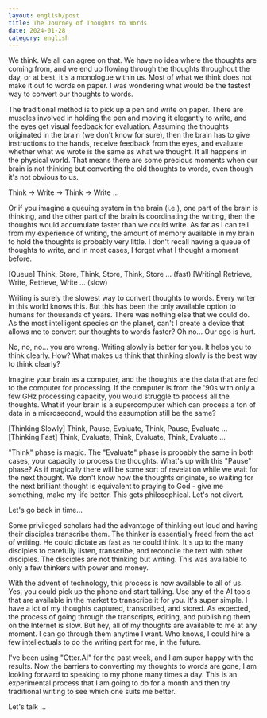 ```yaml
---
layout: english/post
title: The Journey of Thoughts to Words
date: 2024-01-28
category: english
---
```


We think. We all can agree on that. We have no idea where the thoughts are coming from, and we end up flowing through the thoughts throughout the day, or at best, it's a monologue within us. Most of what we think does not make it out to words on paper. I was wondering what would be the fastest way to convert our thoughts to words.

The traditional method is to pick up a pen and write on paper. There are muscles involved in holding the pen and moving it elegantly to write, and the eyes get visual feedback for evaluation. Assuming the thoughts originated in the brain (we don't know for sure), then the brain has to give instructions to the hands, receive feedback from the eyes, and evaluate whether what we wrote is the same as what we thought. It all happens in the physical world. That means there are some precious moments when our brain is not thinking but converting the old thoughts to words, even though it's not obvious to us.

Think -> Write -> Think -> Write ...

Or if you imagine a queuing system in the brain (i.e.), one part of the brain is thinking, and the other part of the brain is coordinating the writing, then the thoughts would accumulate faster than we could write. As far as I can tell from my experience of writing, the amount of memory available in my brain to hold the thoughts is probably very little. I don't recall having a queue of thoughts to write, and in most cases, I forget what I thought a moment before.

[Queue] Think, Store, Think, Store, Think, Store ... (fast)
[Writing] Retrieve, Write, Retrieve, Write ... (slow)

Writing is surely the slowest way to convert thoughts to words. Every writer in this world knows this. But this has been the only available option to humans for thousands of years. There was nothing else that we could do. As the most intelligent species on the planet, can't I create a device that allows me to convert our thoughts to words faster? Oh no... Our ego is hurt.

No, no, no... you are wrong. Writing slowly is better for you. It helps you to think clearly. How? What makes us think that thinking slowly is the best way to think clearly?

Imagine your brain as a computer, and the thoughts are the data that are fed to the computer for processing. If the computer is from the '90s with only a few GHz processing capacity, you would struggle to process all the thoughts. What if your brain is a supercomputer which can process a ton of data in a microsecond, would the assumption still be the same?

[Thinking Slowly] Think, Pause, Evaluate, Think, Pause, Evaluate ...
[Thinking Fast] Think, Evaluate, Think, Evaluate, Think, Evaluate ...

"Think" phase is magic. The "Evaluate" phase is probably the same in both cases, your capacity to process the thoughts. What's up with this "Pause" phase? As if magically there will be some sort of revelation while we wait for the next thought. We don't know how the thoughts originate, so waiting for the next brilliant thought is equivalent to praying to God - give me something, make my life better. This gets philosophical. Let's not divert.

Let's go back in time...

Some privileged scholars had the advantage of thinking out loud and having their disciples transcribe them. The thinker is essentially freed from the act of writing. He could dictate as fast as he could think. It's up to the many disciples to carefully listen, transcribe, and reconcile the text with other disciples. The disciples are not thinking but writing. This was available to only a few thinkers with power and money.

With the advent of technology, this process is now available to all of us. Yes, you could pick up the phone and start talking. Use any of the AI tools that are available in the market to transcribe it for you. It's super simple. I have a lot of my thoughts captured, transcribed, and stored. As expected, the process of going through the transcripts, editing, and publishing them on the Internet is slow. But hey, all of my thoughts are available to me at any moment. I can go through them anytime I want. Who knows, I could hire a few intellectuals to do the writing part for me, in the future.

I've been using "Otter.AI" for the past week, and I am super happy with the results. Now the barriers to converting my thoughts to words are gone, I am looking forward to speaking to my phone many times a day. This is an experimental process that I am going to do for a month and then try traditional writing to see which one suits me better.

Let's talk ...
